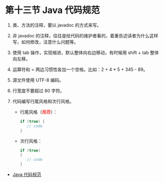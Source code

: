 # 第十三节 Java 代码规范

1. 类、方法的注释，要以 javadoc 的方式来写。

2. 非 javadoc 的注释，往往是给代码的维护者看的，着重告述读者为什么这样写，如何修改，注意什么问题等。

3. 使用 tab 操作，实现缩进，默认整体向右边移动，有时候用 shift + tab 整体向左移。

4. 运算符和 = 两边习惯性各加一个空格。比如：2 + 4 * 5 + 345 - 89。

5. 源文件使用 UTF-8 编码。

6. 行宽度不要超过 80 字符。

7. 代码编写行尾风格和次行风格。

    - 行尾风格（<strong style="color: #f3514f;">推荐</strong>）：

      ```java
      if (true) {
         // code
      }
      ```

    - 次行风格：
      ```java
      if (true)
      {
         // code
      }
      ```

- [Java 代码规范](https://raw.githubusercontent.com/wehome-h/typora-images-repository/main/images/Java代码规范.docx)